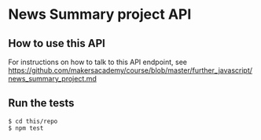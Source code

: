 # News Summary project API

## How to use this API

For instructions on how to talk to this API endpoint, see https://github.com/makersacademy/course/blob/master/further_javascript/news_summary_project.md

## Run the tests

    $ cd this/repo
    $ npm test
